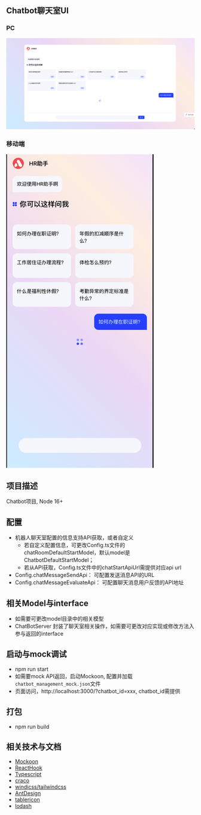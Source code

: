 ## Chatbot聊天室UI
### PC
![image](pc.jpeg)

### 移动端
![image](mobile.jpeg)

## 项目描述

Chatbot项目, Node 16+

## 配置

- 机器人聊天室配置的信息支持API获取，或者自定义
    - 若自定义配置信息，可更改Config.ts文件的chatRoomDefaultStartModel，默认model是ChatbotDefaultStartModel；
    - 若从API获取，Config.ts文件中的chatStartApiUrl需提供对应api url
- Config.chatMessageSendApi： 可配置发送消息API的URL
- Config.chatMessageEvaluateApi： 可配置聊天消息用户反馈的API地址

## 相关Model与interface
 - 如需要可更改model目录中的相关模型
 - ChatBotServer 封装了聊天室相关操作，如需要可更改对应实现或修改方法入参与返回的interface

## 启动与mock调试
- npm run start
- 如需要mock API返回，启动Mockoon, 配置并加载```chatbot_management_mock.json```文件
- 页面访问，http://localhost:3000/?chatbot_id=xxx, chatbot_id需提供

## 打包
- npm run build

## 相关技术与文档

- [Mockoon](https://mockoon.com/docs/latest/about/)
- [ReactHook](https://legacy.reactjs.org/docs/hooks-intro.html)
- [Typescript](https://www.tslang.cn/docs/home.html)
- [craco](https://craco.js.org/docs/getting-started/)
- [windicss/tailwindcss](https://windicss.org/guide/configuration.html)
- [AntDesign](https://ant.design/components/overview)
- [tablericon](https://tabler-icons.io/)
- [lodash](https://www.lodashjs.com/)

